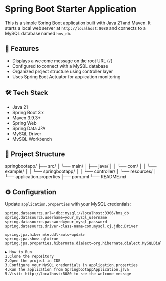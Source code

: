 # Spring Boot Starter Application

This is a simple Spring Boot application built with Java 21 and Maven. It starts a local web server at `http://localhost:8080` and connects to a MySQL database named `hms_db`.

## 🚀 Features

- Displays a welcome message on the root URL (`/`)
- Configured to connect with a MySQL database
- Organized project structure using controller layer
- Uses Spring Boot Actuator for application monitoring

## 🛠️ Tech Stack

- Java 21  
- Spring Boot 3.x  
- Maven 3.9.3+  
- Spring Web  
- Spring Data JPA  
- MySQL Driver  
- MySQL Workbench

## 📂 Project Structure

springbootapp/
├── src/
│   └── main/
│       ├── java/
│       │   └── com/
│       │       └── example/
│       │           └── springbootapp/
│       │               └── controller/
│       └── resources/
│           └── application.properties
├── pom.xml
└── README.md


## ⚙️ Configuration

Update `application.properties` with your MySQL credentials:

```properties
spring.datasource.url=jdbc:mysql://localhost:3306/hms_db
spring.datasource.username=your_mysql_username
spring.datasource.password=your_mysql_password
spring.datasource.driver-class-name=com.mysql.cj.jdbc.Driver

spring.jpa.hibernate.ddl-auto=update
spring.jpa.show-sql=true
spring.jpa.properties.hibernate.dialect=org.hibernate.dialect.MySQLDialect

▶️ How to Run
1.Clone the repository
2.Open the project in IDE
3.Configure your MySQL credentials in application.properties
4.Run the application from SpringbootappApplication.java
5.Visit: http://localhost:8080 to see the welcome message


